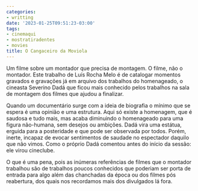 ```yaml
---
categories:
- writting
date: '2023-01-25T09:51:23-03:00'
tags:
- cinemaqui
- mostratiradentes
- movies
title: O Cangaceiro da Moviola
---
```


Um filme sobre um montador que precisa de montagem. O filme, não o montador. Este trabalho de Luís Rocha Melo é de catalogar momentos gravados e gravações já em arquivo dos trabalhos do homenageado, o cineasta Severino Dadá que ficou mais conhecido pelos trabalhos na sala de montagem dos filmes que ajudou a finalizar.

Quando um documentário surge com a ideia de biografia o mínimo que se espera é uma opinião e uma estrutura. Aqui só existe a homenagem, que é saudosa e tudo mais, mas acaba diminuindo o homenageado para uma figura não-humana, sem desejos ou ambições. Dadá vira uma estátua, erguida para a posteridade e que pode ser observada por todos. Porém, inerte, incapaz de evocar sentimentos de saudade no espectador daquilo que não vimos. Como o próprio Dadá comentou antes do início da sessão: ele virou cineclube.

O que é uma pena, pois as inúmeras referências de filmes que o montador trabalhou são de trabalhos poucos conhecidos que poderiam ser porta de entrada para algo além das chanchadas da época ou dos filmes pós reabertura, dos quais nos recordamos mais dos divulgados lá fora.

